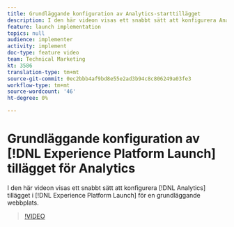 ```yaml
---
title: Grundläggande konfiguration av Analytics-starttillägget
description: I den här videon visas ett snabbt sätt att konfigurera Analytics-tillägget i Launch för en grundläggande webbplats.
feature: launch implementation
topics: null
audience: implementer
activity: implement
doc-type: feature video
team: Technical Marketing
kt: 3586
translation-type: tm+mt
source-git-commit: 0ec2bbb4af9bd8e55e2ad3b94c8c806249a03fe3
workflow-type: tm+mt
source-wordcount: '46'
ht-degree: 0%

---
```



# Grundläggande konfiguration av [!DNL Experience Platform Launch] tillägget för Analytics

I den här videon visas ett snabbt sätt att konfigurera [!DNL Analytics] tillägget i [!DNL Experience Platform Launch] för en grundläggande webbplats.

>[!VIDEO](https://video.tv.adobe.com/v/28751/?quality=12)
